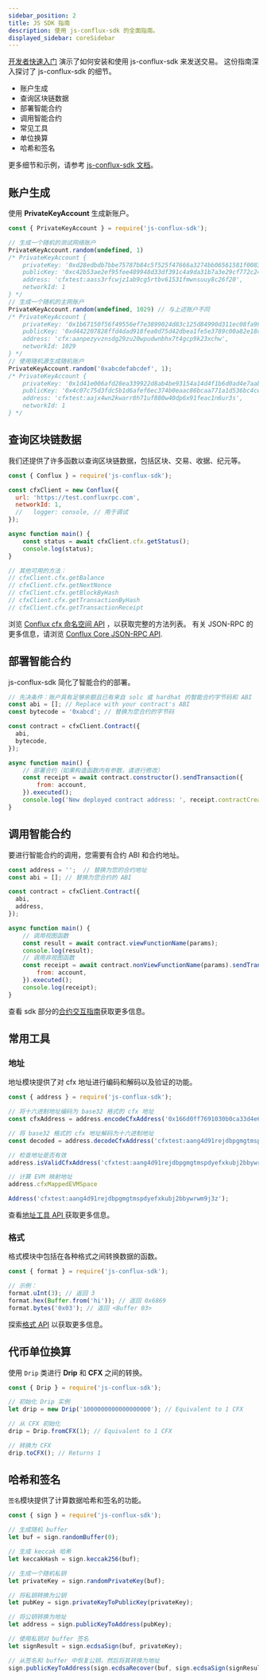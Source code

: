 ```yaml
---
sidebar_position: 2
title: JS SDK 指南
description: 使用 js-conflux-sdk 的全面指南。
displayed_sidebar: coreSidebar
---
```


[开发者快速入门](../core-developer-quickstart.md) 演示了如何安装和使用 js-conflux-sdk 来发送交易。 这份指南深入探讨了 js-conflux-sdk 的细节。

- 账户生成
- 查询区块链数据
- 部署智能合约
- 调用智能合约
- 常见工具
- 单位换算
- 哈希和签名

更多细节和示例，请参考 [js-conflux-sdk 文档](https://docs.confluxnetwork.org/js-conflux-sdk/)。

## 账户生成

使用 **PrivateKeyAccount** 生成新账户。

```javascript
const { PrivateKeyAccount } = require('js-conflux-sdk');

// 生成一个随机的测试网络账户
PrivateKeyAccount.random(undefined, 1)
/* PrivateKeyAccount {
    privateKey: '0xd28edbdb7bbe75787b84c5f525f47666a3274bb06561581f00839645f3c26f66',
    publicKey: '0xc42b53ae2ef95fee489948d33df391c4a9da31b7a3e29cf772c24eb42f74e94ab3bfe00bf29a239c17786a5b921853b7c5344d36694db43aa849e401f91566a5',
    address: 'cfxtest:aass3rfcwjz1ab9cg5rtbv61531fmwnsuuy8c26f20',
    networkId: 1
} */
// 生成一个随机的主网账户
PrivateKeyAccount.random(undefined, 1029) // 与上述账户不同
/* PrivateKeyAccount {
    privateKey: '0x1b67150f56f49556ef7e3899024d83c125d84990d311ec08fa98aa1433bc0f53',
    publicKey: '0xd442207828ffd4dad918fea0d75d42dbea1fe5e3789c00a82e18ce8229714eae3f70b12f2f1abd795ad3e5c52a5a597289eb5096548438c233431f498b47b9a6',
    address: 'cfx:aanpezyvznsdg29zu20wpudwnbhx7t4gcp9k23xchw',
    networkId: 1029
} */
// 使用随机源生成随机账户
PrivateKeyAccount.random('0xabcdefabcdef', 1);
/* PrivateKeyAccount {
    privateKey: '0x1d41e006afd28ea339922d8ab4be93154a14d4f1b6d0ad4e7aabf807e7536a5f',
    publicKey: '0x4c07c75d3fdc5b1d6afef6ec374b0eaac86bcaa771a1d536bc4ce6f111b1c60e414b370e4cf31bf7770ae6818a3518c485398a43857d9053153f6eb4f5644a90',
    address: 'cfxtest:aajx4wn2kwarr8h71uf880w40dp6x91feac1n6ur3s',
    networkId: 1
} */
```

## 查询区块链数据

我们还提供了许多函数以查询区块链数据，包括区块、交易、收据、纪元等。

```javascript
const { Conflux } = require('js-conflux-sdk');

const cfxClient = new Conflux({
  url: 'https://test.confluxrpc.com',
  networkId: 1,
  //   logger: console, // 用于调试
});

async function main() {
    const status = await cfxClient.cfx.getStatus();
    console.log(status);
}

// 其他可用的方法：
// cfxClient.cfx.getBalance
// cfxClient.cfx.getNextNonce
// cfxClient.cfx.getBlockByHash
// cfxClient.cfx.getTransactionByHash
// cfxClient.cfx.getTransactionReceipt
```

浏览 [ Conflux cfx 命名空间 API](https://github.com/Conflux-Chain/js-conflux-sdk/blob/v2/docs/api/Conflux.md) ，以获取完整的方法列表。 有关 JSON-RPC 的更多信息，请浏览 [Conflux Core JSON-RPC API](../build/json-rpc/).

## 部署智能合约

js-conflux-sdk 简化了智能合约的部署。

```javascript
// 先决条件：账户具有足够余额且已有来自 solc 或 hardhat 的智能合约字节码和 ABI
const abi = []; // Replace with your contract's ABI
const bytecode = '0xabcd'; // 替换为您合约的字节码

const contract = cfxClient.Contract({
  abi,
  bytecode,
});

async function main() {
    // 部署合约（如果构造函数内有参数，请进行修改）
    const receipt = await contract.constructor().sendTransaction({
        from: account,
    }).executed();
    console.log('New deployed contract address: ', receipt.contractCreated);
}
```

## 调用智能合约

要进行智能合约的调用，您需要有合约 ABI 和合约地址。

```javascript
const address = '';  // 替换为您的合约地址
const abi = []; // 替换为您合约的 ABI

const contract = cfxClient.Contract({
  abi,
  address,
});

async function main() {
    // 调用视图函数
    const result = await contract.viewFunctionName(params);
    console.log(result);
    // 调用非视图函数
    const receipt = await contract.nonViewFunctionName(params).sendTransaction({
        from: account,
    }).executed();
    console.log(receipt);
}
```

查看 sdk 部分的[合约交互指南](https://docs.confluxnetwork.org/js-conflux-sdk/docs/interact_with_contract)获取更多信息。

## 常用工具

### 地址

地址模块提供了对 cfx 地址进行编码和解码以及验证的功能。

```javascript
const { address } = require('js-conflux-sdk');

// 将十六进制地址编码为 base32 格式的 cfx 地址
const cfxAddress = address.encodeCfxAddress('0x166d0ff7691030b0ca33d4e60e842cd300a3010d', 1);

// 将 base32 格式的 cfx 地址解码为十六进制地址
const decoded = address.decodeCfxAddress('cfxtest:aang4d91rejdbpgmgtmspdyefxkubj2bbywrwm9j3z');

// 检查地址是否有效
address.isValidCfxAddress('cfxtest:aang4d91rejdbpgmgtmspdyefxkubj2bbywrwm9j3z'); // Returns true

// 计算 EVM 映射地址
address.cfxMappedEVMSpace

Address('cfxtest:aang4d91rejdbpgmgtmspdyefxkubj2bbywrwm9j3z');
```

查看[地址工具 API ](https://github.com/Conflux-Chain/js-conflux-sdk/blob/v2/docs/api/util/address.md)获取更多信息。

### 格式

格式模块中包括在各种格式之间转换数据的函数。

```javascript
const { format } = require('js-conflux-sdk');

// 示例：
format.uInt(3); // 返回 3
format.hex(Buffer.from('hi')); // 返回 0x6869
format.bytes('0x03'); // 返回 <Buffer 03>
```

探索[格式 API](https://github.com/Conflux-Chain/js-conflux-sdk/blob/v2/docs/api/util/form.md) 以获取更多信息。

## 代币单位换算

使用 `Drip` 类进行 **Drip** 和 **CFX** 之间的转换。

```javascript
const { Drip } = require('js-conflux-sdk');

// 初始化 Drip 实例
let drip = new Drip('1000000000000000000'); // Equivalent to 1 CFX

// 从 CFX 初始化
drip = Drip.fromCFX(1); // Equivalent to 1 CFX

// 转换为 CFX
drip.toCFX(); // Returns 1
```

## 哈希和签名

`签名`模块提供了计算数据哈希和签名的功能。

```js
const { sign } = require('js-conflux-sdk');

// 生成随机 buffer
let buf = sign.randomBuffer(0);

// 生成 keccak 哈希
let keccakHash = sign.keccak256(buf);

// 生成一个随机私钥
let privateKey = sign.randomPrivateKey(buf);

// 将私钥转换为公钥
let pubKey = sign.privateKeyToPublicKey(privateKey);

// 将公钥转换为地址
let address = sign.publicKeyToAddress(pubKey);

// 使用私钥对 buffer 签名
let signResult = sign.ecdsaSign(buf, privateKey);

// 从签名和 buffer 中恢复公钥，然后将其转换为地址
sign.publicKeyToAddress(sign.ecdsaRecover(buf, sign.ecdsaSign(signResult, privateKey)))
```
